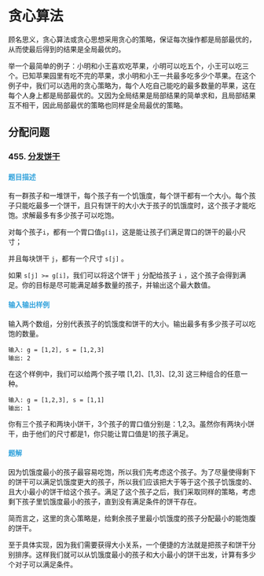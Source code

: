 # 贪心算法

顾名思义，贪心算法或贪心思想采用贪心的策略，保证每次操作都是局部最优的，从而使最后得到的结果是全局最优的。

举一个最简单的例子：小明和小王喜欢吃苹果，小明可以吃五个，小王可以吃三个。已知苹果园里有吃不完的苹果，求小明和小王一共最多吃多少个苹果。在这个例子中，我们可以选用的贪心策略为，每个人吃自己能吃的最多数量的苹果，这在每个人身上都是局部最优的。又因为全局结果是局部结果的简单求和，且局部结果互不相干，因此局部最优的策略也同样是全局最优的策略。

## 分配问题

### 455. [分发饼干](https://leetcode-cn.com/problems/assign-cookies/)

#### <font color="#33a3dc">题目描述</font>

有一群孩子和一堆饼干，每个孩子有一个饥饿度，每个饼干都有一个大小。每个孩子只能吃最多一个饼干，且只有饼干的大小大于孩子的饥饿度时，这个孩子才能吃饱。求解最多有多少孩子可以吃饱。

对每个孩子`i`，都有一个胃口值`g[i]`，这是能让孩子们满足胃口的饼干的最小尺寸；

并且每块饼干 `j`，都有一个尺寸 `s[j]` 。

如果 `s[j] >= g[i]`，我们可以将这个饼干 `j` 分配给孩子 `i` ，这个孩子会得到满足。你的目标是尽可能满足越多数量的孩子，并输出这个最大数值。

#### <font color="#33a3dc">输入输出样例</font>

输入两个数组，分别代表孩子的饥饿度和饼干的大小。输出最多有多少孩子可以吃饱的数量。

```
输入: g = [1,2], s = [1,2,3]
输出: 2
```

在这个样例中，我们可以给两个孩子喂 [1,2]、[1,3]、[2,3] 这三种组合的任意一种。

```
输入: g = [1,2,3], s = [1,1]
输出: 1
```

你有三个孩子和两块小饼干，3个孩子的胃口值分别是：1,2,3。虽然你有两块小饼干，由于他们的尺寸都是1，你只能让胃口值是1的孩子满足。

#### <font color="#33a3dc">题解</font>

因为饥饿度最小的孩子最容易吃饱，所以我们先考虑这个孩子。为了尽量使得剩下的饼干可以满足饥饿度更大的孩子，所以我们应该把大于等于这个孩子饥饿度的、且大小最小的饼干给这个孩子。满足了这个孩子之后，我们采取同样的策略，考虑剩下孩子里饥饿度最小的孩子，直到没有满足条件的饼干存在。

简而言之，这里的贪心策略是，给剩余孩子里最小饥饿度的孩子分配最小的能饱腹的饼干。

至于具体实现，因为我们需要获得大小关系，一个便捷的方法就是把孩子和饼干分别排序。这样我们就可以从饥饿度最小的孩子和大小最小的饼干出发，计算有多少个对子可以满足条件。



















